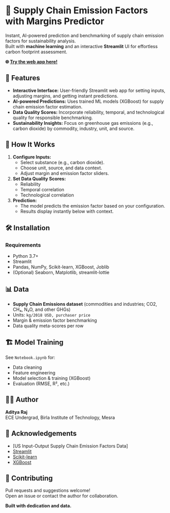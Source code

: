 # 🌿 Supply Chain Emission Factors with Margins Predictor

Instant, AI-powered prediction and benchmarking of supply chain emission factors for sustainability analysis.  
Built with **machine learning** and an interactive **Streamlit** UI for effortless carbon footprint assessment.

**🌐 [Try the web app here!](https://emissionghg.streamlit.app/)**

## 🚀 Features

- **Interactive Interface:** User-friendly Streamlit web app for setting inputs, adjusting margins, and getting instant predictions.
- **AI-powered Predictions:** Uses trained ML models (XGBoost) for supply chain emission factor estimation.
- **Data Quality Scores:** Incorporate reliability, temporal, and technological quality for responsible benchmarking.
- **Sustainability Insights:** Focus on greenhouse gas emissions (e.g., carbon dioxide) by commodity, industry, unit, and source.

## 📑 How It Works

1. **Configure Inputs:**  
   - Select substance (e.g., carbon dioxide).
   - Choose unit, source, and data context.
   - Adjust margin and emission factor sliders.
2. **Set Data Quality Scores:**  
   - Reliability
   - Temporal correlation
   - Technological correlation
3. **Prediction:**  
   - The model predicts the emission factor based on your configuration.
   - Results display instantly below with context.

## 🛠️ Installation

### Requirements

- Python 3.7+
- Streamlit
- Pandas, NumPy, Scikit-learn, XGBoost, Joblib
- (Optional) Seaborn, Matplotlib, streamlit-lottie


## 📊 Data

- **Supply Chain Emissions dataset** (commodities and industries; CO2, CH₄, N₂O, and other GHGs)
- Units: `kg/2018 USD, purchaser price`
- Margin & emission factor benchmarking
- Data quality meta-scores per row

## 🏗️ Model Training

See `Notebook.ipynb` for:

- Data cleaning
- Feature engineering
- Model selection & training (XGBoost)
- Evaluation (RMSE, R², etc.)

## 👨‍💻 Author

**Aditya Raj**  
ECE Undergrad, Birla Institute of Technology, Mesra

## 🙏 Acknowledgements

- [US Input-Output Supply Chain Emission Factors Data]
- [Streamlit](https://streamlit.io)
- [Scikit-learn](https://scikit-learn.org/)
- [XGBoost](https://xgboost.readthedocs.io/)

## 📣 Contributing

Pull requests and suggestions welcome!  
Open an issue or contact the author for collaboration.

<!-- Badges, demo GIFs or links can be added here if available -->

**Built with dedication and data.**

